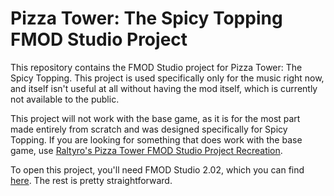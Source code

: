 # Pizza Tower: The Spicy Topping FMOD Studio Project

This repository contains the FMOD Studio project for Pizza Tower: The Spicy Topping. This project is used specifically only for the music right now, and itself isn't useful at all without having the mod itself, which is currently not available to the public.

This project will not work with the base game, as it is for the most part made entirely from scratch and was designed specifically for Spicy Topping.
If you are looking for something that does work with the base game, use [Raltyro's Pizza Tower FMOD Studio Project Recreation](https://github.com/Raltyro/Pizza-Tower-fspro-Recreation).

To open this project, you'll need FMOD Studio 2.02, which you can find [here](https://fmod.com). The rest is pretty straightforward.